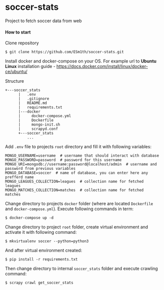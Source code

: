 # soccer-stats
Project to fetch soccer data from web

#### How to start
Clone repository
```
$ git clone https://github.com/ESm1th/soccer-stats.git
```

Install docker and docker-compose on your OS. For example url to **Ubuntu Linux** installation guide - https://docs.docker.com/install/linux/docker-ce/ubuntu/

Structure
```
+---soccer_stats
      |   .env
      |   .gitignore
      |   README.md
      |   requirements.txt
      |---docker
      |     docker-compose.yml
      |     Dockerfile
      |     mongo-init.sh
      |     scrapyd.conf
      +---soccer_stats
          ...
```
Add `.env` file to projects `root` directory and fill it with following variables:
```
MONGO_USERNAME=username  # username that should interact with database
MONGO_PASSWORD=password  # password for this username
MONGO_URI=mongodb://username:password@localhost/admin  # username and password from previous variables
MONGO_DATABASE=soccer  # name of database, you can enter here any prefferd name
MONGO_LEAGUES_COLLECTION=leagues  # collection name for fetched leagues
MONGO_MATCHES_COLLECTION=matches  # collection name for fetched matches
```

Change directory to projects `docker` folder (where are located `Dockerfile` and `docker-compose.yml`).
Execute following commands in term:
```
$ docker-compose up -d
```

Change directory to project `root` folder, create virtual environment and activate it with following command:
```
$ mkvirtualenv soccer --python=python3
```

And after virtual environment created:
```
$ pip install -r requirements.txt
```

Then change directory to internal `soccer_stats` folder and execute crawling command:
```
$ scrapy crawl get_soccer_stats
```
